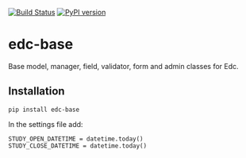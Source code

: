 [![Build Status](https://travis-ci.org/botswana-harvard/edc-base.svg?branch=develop)](https://travis-ci.org/botswana-harvard/edc-base)
[![PyPI version](https://badge.fury.io/py/edc-base.svg)](http://badge.fury.io/py/edc-base)

# edc-base

Base model, manager, field, validator, form and admin classes for Edc. 


Installation
------------

	pip install edc-base

In the settings file add:

	STUDY_OPEN_DATETIME = datetime.today()
	STUDY_CLOSE_DATETIME = datetime.today()
